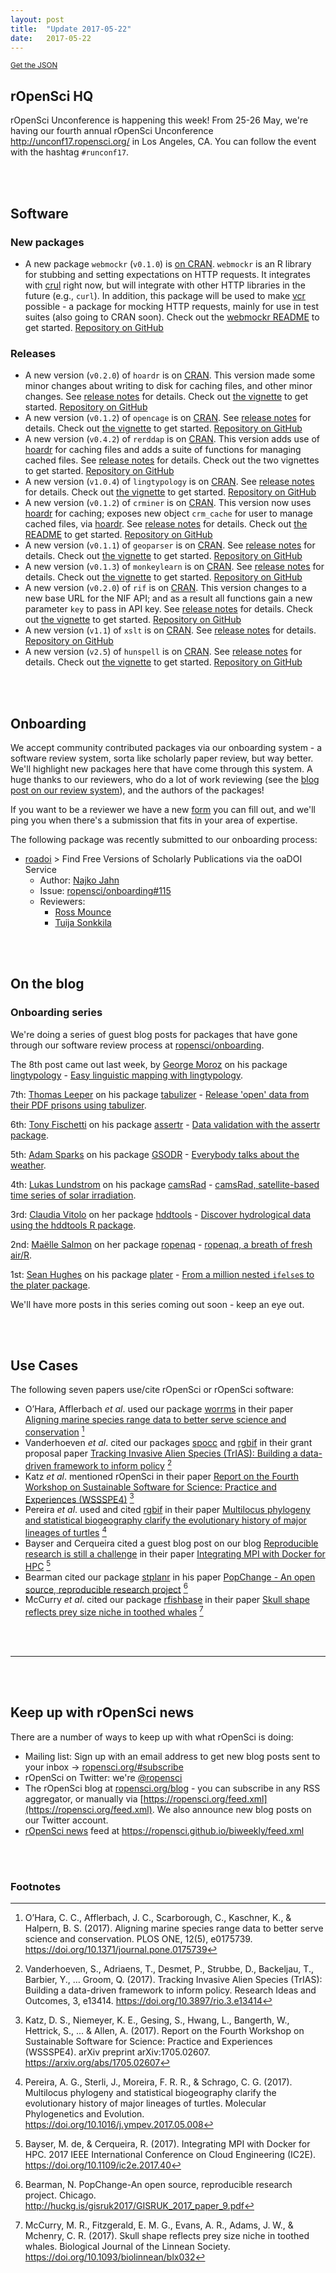 ```yaml
---
layout: post
title:  "Update 2017-05-22"
date:   2017-05-22
---
```


<small><a href="/biweekly/json/2017-05-22.json">Get the JSON</a></small>

## rOpenSci HQ

rOpenSci Unconference is happening this week!  From 25-26 May, we're having our fourth annual rOpenSci Unconference <http://unconf17.ropensci.org/> in Los Angeles, CA. You can follow the event with the hashtag `#runconf17`.

<br><br>

## Software

### New packages

* A new package `webmockr` (`v0.1.0`) is [on CRAN](https://cran.rstudio.com/web/packages/webmockr). `webmockr` is an R library for stubbing and setting expectations on HTTP requests. It integrates with [crul][crul] right now, but will integrate with other HTTP libraries in the future (e.g., `curl`). In addition, this package will be used to make [vcr][vcr] possible - a package for mocking HTTP requests, mainly for use in test suites (also going to CRAN soon). Check out the [webmockr README](https://github.com/ropensci/webmockr#webmockr) to get started. [Repository on GitHub][webmockr]

### Releases

* A new version (`v0.2.0`) of `hoardr` is on [CRAN](https://cran.rstudio.com/web/packages/hoardr). This version made some minor changes about writing to disk for caching files, and other minor changes. See [release notes](https://github.com/ropensci/hoardr/releases/tag/v0.2.0) for details. Check out [the vignette](https://cran.rstudio.com/web/packages/hoardr/vignettes/hoardr_vignette.html) to get started. [Repository on GitHub][hoardr]
* A new version (`v0.1.2`) of `opencage` is on [CRAN](https://cran.rstudio.com/web/packages/opencage). See [release notes](https://github.com/ropensci/opencage/releases/tag/v0.1.2) for details. Check out [the vignette](https://cran.rstudio.com/web/packages/opencage/vignettes/opencage.html) to get started. [Repository on GitHub][opencage]
* A new version (`v0.4.2`) of `rerddap` is on [CRAN](https://cran.rstudio.com/web/packages/rerddap). This version adds use of [hoardr][hoardr] for caching files and adds a suite of functions for managing cached files. See [release notes](https://github.com/ropensci/rerddap/releases/tag/v0.4.2) for details. Check out the two vignettes to get started. [Repository on GitHub][rerddap]
* A new version (`v1.0.4`) of `lingtypology` is on [CRAN](https://cran.rstudio.com/web/packages/lingtypology). See [release notes](https://github.com/ropensci/lingtypology/releases/tag/v1.0.4) for details. Check out [the vignette](https://cran.rstudio.com/web/packages/lingtypology/vignettes/lingtypology.html) to get started. [Repository on GitHub][lingtypology]
* A new version (`v0.1.2`) of `crminer` is on [CRAN](https://cran.rstudio.com/web/packages/crminer). This version now uses [hoardr][hoardr] for caching; exposes new object `crm_cache` for user to manage cached files, via [hoardr][hoardr]. See [release notes](https://github.com/ropensci/crminer/releases/tag/v0.1.2) for details. Check out [the README](https://github.com/ropensci/crminer#crminer) to get started.  [Repository on GitHub][crminer]
* A new version (`v0.1.1`) of `geoparser` is on [CRAN](https://cran.rstudio.com/web/packages/geoparser). See [release notes](https://github.com/ropensci/geoparser/releases/tag/v0.1.1) for details. Check out [the vignette](https://cran.rstudio.com/web/packages/geoparser/vignettes/geoparser.html) to get started. [Repository on GitHub][geoparser]
* A new version (`v0.1.3`) of `monkeylearn` is on [CRAN](https://cran.rstudio.com/web/packages/monkeylearn). See [release notes](https://github.com/ropensci/monkeylearn/releases/tag/v0.1.3) for details. Check out [the vignette](https://cran.rstudio.com/web/packages/monkeylearn/vignettes/monkeylearn_intro.html) to get started.  [Repository on GitHub][monkeylearn]
* A new version (`v0.2.0`) of `rif` is on [CRAN](https://cran.rstudio.com/web/packages/rif). This version changes to a new base URL for the NIF API; and as a result all functions gain a new parameter `key` to pass in API key. See [release notes](https://github.com/ropensci/rif/releases/tag/v0.2.0) for details. Check out [the vignette](https://cran.rstudio.com/web/packages/rif/vignettes/rif_vignette.html) to get started.  [Repository on GitHub][rif]
* A new version (`v1.1`) of `xslt` is on [CRAN](https://cran.rstudio.com/web/packages/xslt). See [release notes](https://github.com/ropensci/xslt/releases/tag/v1.1) for details. [Repository on GitHub][xslt]
* A new version (`v2.5`) of `hunspell` is on [CRAN](https://cran.rstudio.com/web/packages/hunspell). See [release notes](https://github.com/ropensci/hunspell/releases/tag/v2.5) for details. Check out [the vignette](https://cran.rstudio.com/web/packages/hunspell/vignettes/intro.html) to get started. [Repository on GitHub][hunspell]

<br><br>

## Onboarding

We accept community contributed packages via our onboarding system - a software review system, sorta like scholarly paper review, but way better. We'll highlight new packages here that have come through this system. A huge thanks to our reviewers, who do a lot of work reviewing (see the [blog post on our review system](https://ropensci.org/blog/2016/03/28/software-review)),
and the authors of the packages!

If you want to be a reviewer we have a new [form](https://ropensci.org/onboarding/) you can fill out, and we'll ping you when there's a submission that fits in your area of expertise.

The following package was recently submitted to our onboarding process:

* [roadoi][] > Find Free Versions of Scholarly Publications via the oaDOI Service
    * Author: [Najko Jahn](https://github.com/njahn82)
    * Issue: [ropensci/onboarding#115](https://github.com/ropensci/onboarding/issues/115)
    * Reviewers:
        * [Ross Mounce](https://github.com/rossmounce)
        * [Tuija Sonkkila](https://github.com/tts)


<br><br>



## On the blog


### Onboarding series

We're doing a series of guest blog posts for packages that have gone through our software review process at [ropensci/onboarding](https://github.com/ropensci/onboarding/).

The 8th post came out last week, by [George Moroz](https://www.hse.ru/en/org/persons/103489498#teaching) on his package [lingtypology][lingtypology] - [Easy linguistic mapping with lingtypology](https://ropensci.org/blog/blog/2017/05/16/lingtypology).

7th: [Thomas Leeper](http://thomasleeper.com/) on his package [tabulizer][] - [Release 'open' data from their PDF prisons using tabulizer](https://ropensci.org/blog/blog/2017/04/18/tabulizer).

6th: [Tony Fischetti](http://www.onthelambda.com/) on his package [assertr][] - [Data validation with the assertr package](https://ropensci.org/blog/blog/2017/04/11/assertr).

5th: [Adam Sparks](https://github.com/adamhsparks) on his package [GSODR][] - [Everybody talks about the weather](https://ropensci.org/blog/blog/2017/04/04/gsodr).

4th: [Lukas Lundstrom](https://github.com/lukas-rokka) on his package [camsRad][] - [camsRad, satellite-based time series of solar irradiation](https://ropensci.org/blog/blog/2017/03/21/camsrad).

3rd: [Claudia Vitolo](https://claudiavitolo.com/) on her package [hddtools][] - [Discover hydrological data using the hddtools R package](https://ropensci.org/blog/blog/2017/03/07/hddtools).

2nd: [Maëlle Salmon](http://www.masalmon.eu/) on her package [ropenaq][] - [ropenaq, a breath of fresh air/R](https://ropensci.org/blog/blog/2017/02/21/ropenaq).

1st: [Sean Hughes](https://github.com/seaaan) on his package [plater][] - [From a million nested `ifelse`s to the plater package](https://ropensci.org/blog/blog/2017/02/06/plater-blog-post).

We'll have more posts in this series coming out soon - keep an eye out.

<br><br>



## Use Cases

The following seven papers use/cite rOpenSci or rOpenSci software:

* O’Hara, Afflerbach _et al_. used our package [worrms][worrms] in their paper [Aligning marine species range data to better serve science and conservation](https://doi.org/10.1371/journal.pone.0175739) [^1]
* Vanderhoeven _et al_. cited our packages [spocc][spocc] and [rgbif][rgbif] in their grant proposal paper [Tracking Invasive Alien Species (TrIAS): Building a data-driven framework to inform policy](https://doi.org/10.3897/rio.3.e13414) [^2]
* Katz _et al_. mentioned rOpenSci in their paper [Report on the Fourth Workshop on Sustainable Software for Science: Practice and Experiences (WSSSPE4)](https://arxiv.org/abs/1705.02607) [^3]
* Pereira _et al_. used and cited [rgbif][rgbif] in their paper [Multilocus phylogeny and statistical biogeography clarify the evolutionary history of major lineages of turtles](https://doi.org/10.1016/j.ympev.2017.05.008) [^4]
* Bayser and Cerqueira cited a guest blog post on our blog [Reproducible research is still a challenge](https://ropensci.org/blog/2014/06/09/reproducibility/) in their paper [Integrating MPI with Docker for HPC](https://doi.org/10.1109/ic2e.2017.40) [^5]
* Bearman cited our package [stplanr][stplanr] in his paper [PopChange - An open source, reproducible research project](http://huckg.is/gisruk2017/GISRUK_2017_paper_9.pdf) [^6]
* McCurry _et al_. cited our package [rfishbase][rfishbase] in their paper [Skull shape reflects prey size niche in toothed whales](https://doi.org/10.1093/biolinnean/blx032) [^7]


<br><br>

-----------------------------

<br><br>

## Keep up with rOpenSci news

There are a number of ways to keep up with what rOpenSci is doing:

* Mailing list: Sign up with an email address to get new blog posts sent to your inbox -> [ropensci.org/#subscribe](https://ropensci.org/#subscribe)
* rOpenSci on Twitter: we're [@ropensci](https://twitter.com/ropensci)
* The rOpenSci blog at [ropensci.org/blog](https://ropensci.org/blog) - you can subscribe in any RSS aggregator, or manually via [https://ropensci.org/feed.xml](https://ropensci.org/feed.xml). We also announce new blog posts on our Twitter account.
* [rOpenSci news](https://ropensci.github.io/biweekly/) feed at <https://ropensci.github.io/biweekly/feed.xml>

[roadoi]: https://github.com/njahn82/roadoi
[hoardr]: https://github.com/ropensci/hoardr
[crul]: https://github.com/ropensci/crul
[camsRad]: https://github.com/ropenscilabs/camsRad
[hddtools]: https://github.com/ropensci/hddtools
[GSODR]: https://github.com/ropensci/GSODR
[rgbif]: https://github.com/ropensci/rgbif
[rbison]: https://github.com/ropensci/rbison
[ropenaq]: https://github.com/ropensci/ropenaq
[plater]: https://github.com/ropensci/plater
[tabulizer]: https://github.com/ropensci/tabulizer
[assertr]: https://github.com/ropensci/assertr
[patentsview]: https://github.com/crew102/patentsview
[gitlabr]: https://github.com/jirkalewandowski/gitlabr
[cyphr]: https://github.com/richfitz/cyphr
[lingtypology]: https://github.com/ropensci/lingtypology
[webmockr]: https://github.com/ropensci/webmockr
[vcr]: https://github.com/ropensci/vcr
[opencage]: https://github.com/ropensci/opencage
[rfishbase]: https://github.com/ropensci/rfishbase
[stplanr]: https://github.com/ropensci/stplanr
[worrms]: https://github.com/ropensci/worrms
[spocc]: https://github.com/ropensci/spocc
[rerddap]: https://github.com/ropensci/rerddap
[monkeylearn]: https://github.com/ropensci/monkeylearn
[geoparser]: https://github.com/ropensci/geoparser
[crminer]: https://github.com/ropensci/crminer
[rif]: https://github.com/ropensci/rif
[xslt]: https://github.com/ropensci/xslt
[hunspell]: https://github.com/ropensci/hunspell
[rif]: https://github.com/ropensci/rif
[rif]: https://github.com/ropensci/rif

<br><br>

### Footnotes

[^1]: O’Hara, C. C., Afflerbach, J. C., Scarborough, C., Kaschner, K., & Halpern, B. S. (2017). Aligning marine species range data to better serve science and conservation. PLOS ONE, 12(5), e0175739. <https://doi.org/10.1371/journal.pone.0175739>
[^2]: Vanderhoeven, S., Adriaens, T., Desmet, P., Strubbe, D., Backeljau, T., Barbier, Y., … Groom, Q. (2017). Tracking Invasive Alien Species (TrIAS): Building a data-driven framework to inform policy. Research Ideas and Outcomes, 3, e13414. <https://doi.org/10.3897/rio.3.e13414>
[^3]: Katz, D. S., Niemeyer, K. E., Gesing, S., Hwang, L., Bangerth, W., Hettrick, S., ... & Allen, A. (2017). Report on the Fourth Workshop on Sustainable Software for Science: Practice and Experiences (WSSSPE4). arXiv preprint arXiv:1705.02607. <https://arxiv.org/abs/1705.02607>
[^4]: Pereira, A. G., Sterli, J., Moreira, F. R. R., & Schrago, C. G. (2017). Multilocus phylogeny and statistical biogeography clarify the evolutionary history of major lineages of turtles. Molecular Phylogenetics and Evolution. <https://doi.org/10.1016/j.ympev.2017.05.008>
[^5]: Bayser, M. de, & Cerqueira, R. (2017). Integrating MPI with Docker for HPC. 2017 IEEE International Conference on Cloud Engineering (IC2E). <https://doi.org/10.1109/ic2e.2017.40>
[^6]: Bearman, N. PopChange-An open source, reproducible research project. Chicago. <http://huckg.is/gisruk2017/GISRUK_2017_paper_9.pdf>
[^7]: McCurry, M. R., Fitzgerald, E. M. G., Evans, A. R., Adams, J. W., & Mchenry, C. R. (2017). Skull shape reflects prey size niche in toothed whales. Biological Journal of the Linnean Society. <https://doi.org/10.1093/biolinnean/blx032>
